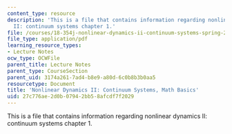 ```yaml
---
content_type: resource
description: 'This is a file that contains information regarding nonlinear dynamics
  II: continuum systems chapter 1.'
file: /courses/18-354j-nonlinear-dynamics-ii-continuum-systems-spring-2015/27c776ae2d0b07942bb58afcdf7f2029_MIT18_354JS15_Ch1.pdf
file_type: application/pdf
learning_resource_types:
- Lecture Notes
ocw_type: OCWFile
parent_title: Lecture Notes
parent_type: CourseSection
parent_uid: 3174a261-7ad4-b8e9-a80d-6c0b8b3b0aa5
resourcetype: Document
title: 'Nonlinear Dynamics II: Continuum Systems, Math Basics'
uid: 27c776ae-2d0b-0794-2bb5-8afcdf7f2029
---
```

This is a file that contains information regarding nonlinear dynamics II: continuum systems chapter 1.

